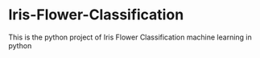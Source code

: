# Iris-Flower-Classification
This is the python project of Iris Flower Classification machine learning in python
